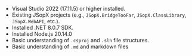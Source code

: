 ﻿
- Visual Studio 2022 (17.11.5) or higher installed.
- Existing JSopX projects (e.g., `JSopX.BridgeTooFar`, `JSopX.ClassLibrary`, `JSopX.WebAPI`, etc.).
- Installed .NET 8.0.7 SDK.
- Installed Node.js 20.14.0
- Basic understanding of `.csproj` and `.sln` file structures.
- Basic understanding of `.md` and markdown files
